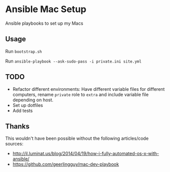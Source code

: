 # Ansible Mac Setup

Ansible playbooks to set up my Macs

## Usage

Run `bootstrap.sh`

Run `ansible-playbook --ask-sudo-pass -i private.ini site.yml`

## TODO
- Refactor different environments: Have different variable files for different computers, rename `private` role to `extra` and include variable file depending on host.
- Set up dotfiles
- Add tests

## Thanks
This wouldn't have been possible without the following articles/code sources:
- http://il.luminat.us/blog/2014/04/19/how-i-fully-automated-os-x-with-ansible/
- https://github.com/geerlingguy/mac-dev-playbook
